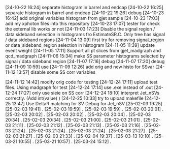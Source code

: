 [24-10-22 16:24] separate histogram in barrel and endcap
[24-10-22 16:25] separate histogram in barrel and endcap
[24-10-22 19:26] debug
[24-10-23 16:42] add original variables histogram from gjet sample
[24-10-23 17:03] add my xphoton files into this repository
[24-10-23 17:07] tester for check the external lib works or not
[24-11-03 17:23] Disable the signal region / data sideband selection in histograms fro EstimateSR.C. Only tree has signal / data sideband regions
[24-11-04 13:09] first try for removing signal_region or data_sideband_region selection in histogram
[24-11-05 11:39] update event weight
[24-11-05 17:11] Support all pt slices from gjet_madgraph and qcd_madgraph
[24-11-06 15:34] make SS parameter histograms selected by signal / data sideband region
[24-11-07 17:16] debug
[24-11-07 17:20] debug
[24-11-09 10:59] use
[24-11-09 12:26] add orig and new histo for SSvar
[24-11-12 13:57] disable some SS corr variables

[24-11-12 14:42] modify orig code for testing
[24-12-24 17:11] upload test files. Using madgraph for test
[24-12-24 17:14] use .exe instead of .out
[24-12-24 17:27] only use sieie on SS corr
[24-12-24 18:10] interpret Jet_nSVs correctly. (Add int(value) )
[24-12-25 10:33] try to upload makefile
[24-12-25 13:47] Use DeltaR matching for SV
Debug for Jet_nSV
[25-02-03 19:25] .
[25-02-03 19:41] .
[25-02-03 19:59] .
[25-02-03 19:59] .
[25-02-03 20:01] .
[25-02-03 20:02] .
[25-02-03 20:02] .
[25-02-03 20:04] .
[25-02-03 20:34] .
[25-02-03 20:34] .
[25-02-03 21:00] .
[25-02-03 21:01] .
[25-02-03 21:11] .
[25-02-03 21:12] .
[25-02-03 21:13] .
[25-02-03 21:16] .
[25-02-03 21:24] .
[25-02-03 21:24] .
[25-02-03 21:24] .
[25-02-03 21:27] .
[25-02-03 21:27] .
[25-02-03 21:33] .
[25-02-04 19:37] .
[25-03-13 10:10] .
[25-03-21 10:55] .
[25-03-21 10:57] .
[25-03-24 15:12] .
